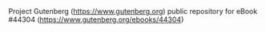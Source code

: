 Project Gutenberg (https://www.gutenberg.org) public repository for eBook #44304 (https://www.gutenberg.org/ebooks/44304)
